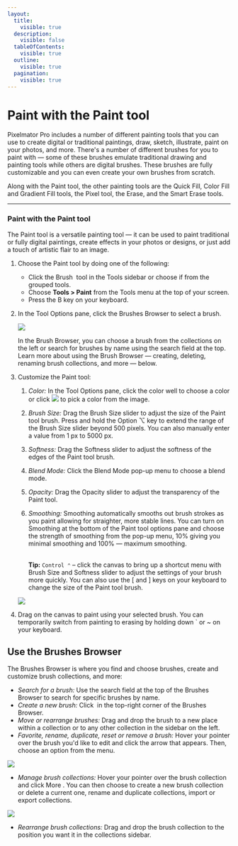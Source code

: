 ```yaml
---
layout:
  title:
    visible: true
  description:
    visible: false
  tableOfContents:
    visible: true
  outline:
    visible: true
  pagination:
    visible: true
---
```


# Paint with the Paint tool

Pixelmator Pro includes a number of different painting tools that you can use to create digital or traditional paintings, draw, sketch, illustrate, paint on your photos, and more. There's a number of different brushes for you to paint with — some of these brushes emulate traditional drawing and painting tools while others are digital brushes. These brushes are fully customizable and you can even create your own brushes from scratch.

Along with the Paint tool, the other painting tools are the Quick Fill, Color Fill and Gradient Fill tools, the Pixel tool, the Erase, and the Smart Erase tools.

***

### Paint with the Paint tool

The Paint tool is a versatile painting tool — it can be used to paint traditional or fully digital paintings, create effects in your photos or designs, or just add a touch of artistic flair to an image.

1. Choose the Paint tool by doing one of the following:
   * Click the Brush <img src="https://help.pixelmator.com/pixelmator-pro/3.5/assets/English/1580999191000.png" alt="" data-size="line"> tool in the Tools sidebar or choose if from the grouped tools.
   * Choose **Tools > Paint** from the Tools menu at the top of your screen.&#x20;
   * Press the B key on your keyboard.
2.  In the Tool Options pane, click the Brushes Browser to select a brush.

    ![](https://help.pixelmator.com/pixelmator-pro/3.5/assets/English/1624368548000.jpeg)

    In the Brush Browser, you can choose a brush from the collections on the left or search for brushes by name using the search field at the top. Learn more about using the Brush Browser — creating, deleting, renaming brush collections, and more — below.
3.  Customize the Paint tool:

    1. _Color:_ In the Tool Options pane, click the color well to choose a color or click ![](https://help.pixelmator.com/pixelmator-pro/3.5/assets/English/1588174408000.png) to pick a color from the image.
    2. _Brush Size:_ Drag the Brush Size slider to adjust the size of the Paint tool brush. Press and hold the Option ⌥ key to extend the range of the Brush Size slider beyond 500 pixels. You can also manually enter a value from 1 px to 5000 px.
    3. _Softness:_ Drag the Softness slider to adjust the softness of the edges of the Paint tool brush.
    4. _Blend Mode:_ Click the Blend Mode pop-up menu to choose a blend mode.
    5. _Opacity:_ Drag the Opacity slider to adjust the transparency of the Paint tool.
    6.  _Smoothing:_ Smoothing automatically smooths out brush strokes as you paint allowing for straighter, more stable lines. You can turn on Smoothing at the bottom of the Paint tool options pane and choose the strength of smoothing from the pop-up menu, 10% giving you minimal smoothing and 100% — maximum smoothing.

        \
        **Tip:** `Control ⌃` – click the canvas to bring up a shortcut menu with Brush Size and Softness slider to adjust the settings of your brush more quickly. You can also use the \[ and ] keys on your keyboard to change the size of the Paint tool brush.



    ![](https://help.pixelmator.com/pixelmator-pro/3.5/assets/English/1624368333000.png)
4. Drag on the canvas to paint using your selected brush. You can temporarily switch from painting to erasing by holding down \` or \~ on your keyboard.

## Use the Brushes Browser

The Brushes Browser is where you find and choose brushes, create and customize brush collections, and more:

* _Search for a brush:_ Use the search field at the top of the Brushes Browser to search for specific brushes by name.
* _Create a new brush:_ Click <img src="https://help.pixelmator.com/pixelmator-pro/3.5/assets/English/1579274394000.png" alt="" data-size="line"> in the top-right corner of the Brushes Browser.
* _Move or rearrange brushes:_ Drag and drop the brush to a new place within a collection or to any other collection in the sidebar on the left.
* _Favorite, rename, duplicate, reset or remove a brush:_ Hover your pointer over the brush you'd like to edit and click the arrow that appears. Then, choose an option from the menu.

![](https://help.pixelmator.com/pixelmator-pro/3.5/assets/English/1624445887000.jpeg)

* _Manage brush collections:_ Hover your pointer over the brush collection and click More <img src="https://help.pixelmator.com/pixelmator-pro/3.5/assets/English/1605111967000.png" alt="" data-size="line">. You can then choose to create a new brush collection or delete a current one, rename and duplicate collections, import or export collections.

![](https://help.pixelmator.com/pixelmator-pro/3.5/assets/English/1624446322000.jpeg)

* _Rearrange brush collections:_ Drag and drop the brush collection to the position you want it in the collections sidebar.
